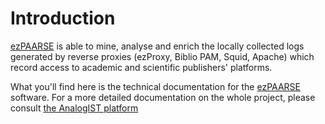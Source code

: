 # Introduction #

[ezPAARSE](/) is able to mine, analyse and enrich the locally collected logs generated by reverse proxies (ezProxy, Biblio PAM, Squid, Apache) which record access to academic and scientific publishers' platforms.

What you'll find here is the technical documentation for the [ezPAARSE](/) software. For a more detailed documentation on the whole project, please consult [the AnalogIST platform](http://analogist.couperin.org)


